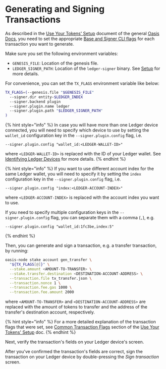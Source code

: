 # Generating and Signing Transactions

As described in the [Use Your Tokens' Setup] document of the general
[Oasis Docs], you need to set the appropriate [Base and Signer CLI flags] for
each transaction you want to generate.

Make sure you set the following environment variables:

- `GENESIS_FILE`: Location of the genesis file.
- `LEDGER_SIGNER_PATH`: Location of the `ledger-signer` binary.
  See [Setup] for more details.

For convenience, you can set the `TX_FLAGS` environment variable like below:

```bash
TX_FLAGS=(--genesis.file "$GENESIS_FILE"
  --signer.dir entity-$LEDGER_INDEX
  --signer.backend plugin
  --signer.plugin.name ledger
  --signer.plugin.path "$LEDGER_SIGNER_PATH"
)
```

{% hint style="info" %}
In case you will have more than one Ledger device connected, you will need to
specify which device to use by setting the `wallet_id` configuration key in
the `--signer.plugin.config` flag, i.e.

```
--signer.plugin.config "wallet_id:<LEDGER-WALLET-ID>"
```

where `<LEDGER-WALLET-ID>` is replaced with the ID of your Ledger wallet.
See [Identifying Ledger Devices] for more details.
{% endhint %}

{% hint style="info" %}
If you want to use different account index for the same Ledger wallet, you
will need to specify it by setting the `index` configuration key in the
`--signer.plugin.config` flag, i.e.

```
--signer.plugin.config "index:<LEDGER-ACCOUNT-INDEX>"
```

where `<LEDGER-ACCOUNT-INDEX>` is replaced with the account index you want to
use.

If you need to specify multiple configuration keys in the
`--signer.plugin.config` flag, you can separate them with a comma (`,`), e.g.

```
--signer.plugin.config "wallet_id:1fc3be,index:5"
```

{% endhint %}

Then, you can generate and sign a transaction, e.g. a transfer transaction, by
running:

```bash
oasis-node stake account gen_transfer \
  "${TX_FLAGS[@]}" \
  --stake.amount <AMOUNT-TO-TRANSFER> \
  --stake.transfer.destination <DESTINATION-ACCOUNT-ADDRESS> \
  --transaction.file tx_transfer.json \
  --transaction.nonce 1 \
  --transaction.fee.gas 1000 \
  --transaction.fee.amount 2000
```

where `<AMOUNT-TO-TRANSFER>` and `<DESTINATION-ACCOUNT-ADDRESS>` are replaced
with the amount of tokens to transfer and the address of the transfer's
destination account, respectively.

{% hint style="info" %}
For a more detailed explanation of the transaction flags that were set, see
[Common Transaction Flags] section of the [Use Your Tokens' Setup] doc.
{% endhint %}

Next, verify the transaction's fields on your Ledger device's screen.

After you've confirmed the transaction's fields are correct, sign the
transaction on your Ledger device by double-pressing the _Sign transaction_
screen.

<!-- markdownlint-disable line-length -->
[Use Your Tokens' Setup]: https://docs.oasis.dev/general/use-your-tokens/setup
[Oasis Docs]: https://docs.oasis.dev/
[Base and Signer CLI flags]:
  https://docs.oasis.dev/general/use-your-tokens/setup#common-cli-flags
[Common Transaction Flags]:
  https://docs.oasis.dev/general/use-your-tokens/setup#common-transaction-flags
[Setup]: setup.md#remembering-path-to-ledger-signer-plugin
[Identifying Ledger Devices]: devices.md
<!-- markdownlint-enable line-length -->
